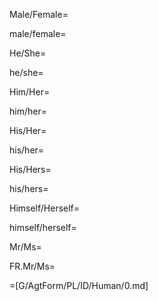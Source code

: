 Male/Female=

male/female=

He/She=

he/she=

Him/Her=

him/her=

His/Her=

his/her=

His/Hers=

his/hers=

Himself/Herself=

himself/herself=

Mr/Ms=

FR.Mr/Ms=

=[G/AgtForm/PL/ID/Human/0.md]
